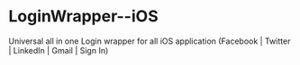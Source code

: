 LoginWrapper--iOS
=================

Universal all in one Login wrapper for all iOS application (Facebook |  Twitter | LinkedIn | Gmail | Sign In)

